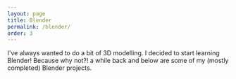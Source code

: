 ```yaml
---
layout: page
title: Blender
permalink: /blender/
order: 3
---
```


I've always wanted to do a bit of 3D modelling. I decided to start learning Blender! Because why not?! a while back and below are some of my (mostly completed) Blender projects.
